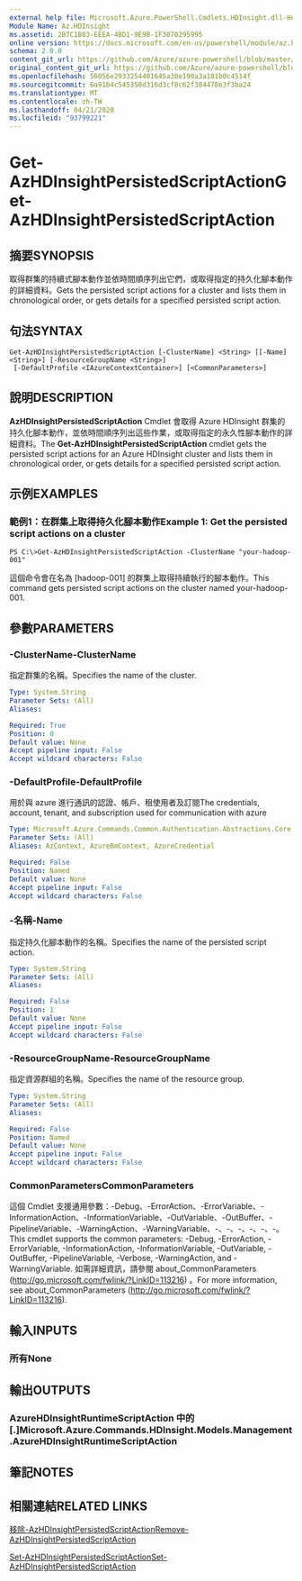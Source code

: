 ```yaml
---
external help file: Microsoft.Azure.PowerShell.Cmdlets.HDInsight.dll-Help.xml
Module Name: Az.HDInsight
ms.assetid: 2B7C1B83-EEEA-4BD1-9E9B-1F3070295995
online version: https://docs.microsoft.com/en-us/powershell/module/az.hdinsight/get-azhdinsightpersistedscriptaction
schema: 2.0.0
content_git_url: https://github.com/Azure/azure-powershell/blob/master/src/HDInsight/HDInsight/help/Get-AzHDInsightPersistedScriptAction.md
original_content_git_url: https://github.com/Azure/azure-powershell/blob/master/src/HDInsight/HDInsight/help/Get-AzHDInsightPersistedScriptAction.md
ms.openlocfilehash: 56056e2933254401645a30e190a3a181b0c4514f
ms.sourcegitcommit: 6a91b4c545350d316d3cf8c62f384478e3f3ba24
ms.translationtype: MT
ms.contentlocale: zh-TW
ms.lasthandoff: 04/21/2020
ms.locfileid: "93799221"
---
```

# <span data-ttu-id="ab5c4-101">Get-AzHDInsightPersistedScriptAction</span><span class="sxs-lookup"><span data-stu-id="ab5c4-101">Get-AzHDInsightPersistedScriptAction</span></span>

## <span data-ttu-id="ab5c4-102">摘要</span><span class="sxs-lookup"><span data-stu-id="ab5c4-102">SYNOPSIS</span></span>
<span data-ttu-id="ab5c4-103">取得群集的持續式腳本動作並依時間順序列出它們，或取得指定的持久化腳本動作的詳細資料。</span><span class="sxs-lookup"><span data-stu-id="ab5c4-103">Gets the persisted script actions for a cluster and lists them in chronological order, or gets details for a specified persisted script action.</span></span>

## <span data-ttu-id="ab5c4-104">句法</span><span class="sxs-lookup"><span data-stu-id="ab5c4-104">SYNTAX</span></span>

```
Get-AzHDInsightPersistedScriptAction [-ClusterName] <String> [[-Name] <String>] [-ResourceGroupName <String>]
 [-DefaultProfile <IAzureContextContainer>] [<CommonParameters>]
```

## <span data-ttu-id="ab5c4-105">說明</span><span class="sxs-lookup"><span data-stu-id="ab5c4-105">DESCRIPTION</span></span>
<span data-ttu-id="ab5c4-106">**AzHDInsightPersistedScriptAction** Cmdlet 會取得 Azure HDInsight 群集的持久化腳本動作，並依時間順序列出這些作業，或取得指定的永久性腳本動作的詳細資料。</span><span class="sxs-lookup"><span data-stu-id="ab5c4-106">The **Get-AzHDInsightPersistedScriptAction** cmdlet gets the persisted script actions for an Azure HDInsight cluster and lists them in chronological order, or gets details for a specified persisted script action.</span></span>

## <span data-ttu-id="ab5c4-107">示例</span><span class="sxs-lookup"><span data-stu-id="ab5c4-107">EXAMPLES</span></span>

### <span data-ttu-id="ab5c4-108">範例1：在群集上取得持久化腳本動作</span><span class="sxs-lookup"><span data-stu-id="ab5c4-108">Example 1: Get the persisted script actions on a cluster</span></span>
```
PS C:\>Get-AzHDInsightPersistedScriptAction -ClusterName "your-hadoop-001"
```

<span data-ttu-id="ab5c4-109">這個命令會在名為 [hadoop-001] 的群集上取得持續執行的腳本動作。</span><span class="sxs-lookup"><span data-stu-id="ab5c4-109">This command gets persisted script actions on the cluster named your-hadoop-001.</span></span>

## <span data-ttu-id="ab5c4-110">參數</span><span class="sxs-lookup"><span data-stu-id="ab5c4-110">PARAMETERS</span></span>

### <span data-ttu-id="ab5c4-111">-ClusterName</span><span class="sxs-lookup"><span data-stu-id="ab5c4-111">-ClusterName</span></span>
<span data-ttu-id="ab5c4-112">指定群集的名稱。</span><span class="sxs-lookup"><span data-stu-id="ab5c4-112">Specifies the name of the cluster.</span></span>

```yaml
Type: System.String
Parameter Sets: (All)
Aliases:

Required: True
Position: 0
Default value: None
Accept pipeline input: False
Accept wildcard characters: False
```

### <span data-ttu-id="ab5c4-113">-DefaultProfile</span><span class="sxs-lookup"><span data-stu-id="ab5c4-113">-DefaultProfile</span></span>
<span data-ttu-id="ab5c4-114">用於與 azure 進行通訊的認證、帳戶、租使用者及訂閱</span><span class="sxs-lookup"><span data-stu-id="ab5c4-114">The credentials, account, tenant, and subscription used for communication with azure</span></span>

```yaml
Type: Microsoft.Azure.Commands.Common.Authentication.Abstractions.Core.IAzureContextContainer
Parameter Sets: (All)
Aliases: AzContext, AzureRmContext, AzureCredential

Required: False
Position: Named
Default value: None
Accept pipeline input: False
Accept wildcard characters: False
```

### <span data-ttu-id="ab5c4-115">-名稱</span><span class="sxs-lookup"><span data-stu-id="ab5c4-115">-Name</span></span>
<span data-ttu-id="ab5c4-116">指定持久化腳本動作的名稱。</span><span class="sxs-lookup"><span data-stu-id="ab5c4-116">Specifies the name of the persisted script action.</span></span>

```yaml
Type: System.String
Parameter Sets: (All)
Aliases:

Required: False
Position: 1
Default value: None
Accept pipeline input: False
Accept wildcard characters: False
```

### <span data-ttu-id="ab5c4-117">-ResourceGroupName</span><span class="sxs-lookup"><span data-stu-id="ab5c4-117">-ResourceGroupName</span></span>
<span data-ttu-id="ab5c4-118">指定資源群組的名稱。</span><span class="sxs-lookup"><span data-stu-id="ab5c4-118">Specifies the name of the resource group.</span></span>

```yaml
Type: System.String
Parameter Sets: (All)
Aliases:

Required: False
Position: Named
Default value: None
Accept pipeline input: False
Accept wildcard characters: False
```

### <span data-ttu-id="ab5c4-119">CommonParameters</span><span class="sxs-lookup"><span data-stu-id="ab5c4-119">CommonParameters</span></span>
<span data-ttu-id="ab5c4-120">這個 Cmdlet 支援通用參數：-Debug、-ErrorAction、-ErrorVariable、-InformationAction、-InformationVariable、-OutVariable、-OutBuffer、-PipelineVariable、-WarningAction、-WarningVariable、-、-、-、-、-、-。</span><span class="sxs-lookup"><span data-stu-id="ab5c4-120">This cmdlet supports the common parameters: -Debug, -ErrorAction, -ErrorVariable, -InformationAction, -InformationVariable, -OutVariable, -OutBuffer, -PipelineVariable, -Verbose, -WarningAction, and -WarningVariable.</span></span> <span data-ttu-id="ab5c4-121">如需詳細資訊，請參閱 about_CommonParameters (http://go.microsoft.com/fwlink/?LinkID=113216) 。</span><span class="sxs-lookup"><span data-stu-id="ab5c4-121">For more information, see about_CommonParameters (http://go.microsoft.com/fwlink/?LinkID=113216).</span></span>

## <span data-ttu-id="ab5c4-122">輸入</span><span class="sxs-lookup"><span data-stu-id="ab5c4-122">INPUTS</span></span>

### <span data-ttu-id="ab5c4-123">所有</span><span class="sxs-lookup"><span data-stu-id="ab5c4-123">None</span></span>

## <span data-ttu-id="ab5c4-124">輸出</span><span class="sxs-lookup"><span data-stu-id="ab5c4-124">OUTPUTS</span></span>

### <span data-ttu-id="ab5c4-125">AzureHDInsightRuntimeScriptAction 中的 [.]</span><span class="sxs-lookup"><span data-stu-id="ab5c4-125">Microsoft.Azure.Commands.HDInsight.Models.Management.AzureHDInsightRuntimeScriptAction</span></span>

## <span data-ttu-id="ab5c4-126">筆記</span><span class="sxs-lookup"><span data-stu-id="ab5c4-126">NOTES</span></span>

## <span data-ttu-id="ab5c4-127">相關連結</span><span class="sxs-lookup"><span data-stu-id="ab5c4-127">RELATED LINKS</span></span>

[<span data-ttu-id="ab5c4-128">移除-AzHDInsightPersistedScriptAction</span><span class="sxs-lookup"><span data-stu-id="ab5c4-128">Remove-AzHDInsightPersistedScriptAction</span></span>](./Remove-AzHDInsightPersistedScriptAction.md)

[<span data-ttu-id="ab5c4-129">Set-AzHDInsightPersistedScriptAction</span><span class="sxs-lookup"><span data-stu-id="ab5c4-129">Set-AzHDInsightPersistedScriptAction</span></span>](./Set-AzHDInsightPersistedScriptAction.md)


